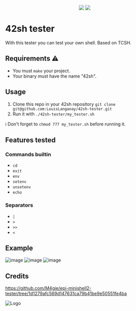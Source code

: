 <p align="center">
    <img src="https://img.shields.io/badge/Test%20Count-110-blue"/>
    <img src="https://img.shields.io/github/stars/LouisLanganay/42sh-tester.svg?style=social&label=Star&maxAge=2592000"/>
</p>

# 42sh tester
With this tester you can test your own shell.
Based on TCSH.

## Requirements ⚠️
- You must `make` your project.
- Your binary must have the name "42sh".

## Usage
1. Clone this repo in your 42sh repository `git clone git@github.com:LouisLanganay/42sh-tester.git`
2. Run it with `./42sh-tester/my_tester.sh`

:information_source: Don't forget to `chmod 777 my_tester.sh` before running it.

## Features tested
### Commands builtin
- `cd`
- `exit`
- `env`
- `setenv`
- `unsetenv`
- `echo`

### Separators
- `|`
- `>`
- `>>`
- `<`

## Example
![image](https://user-images.githubusercontent.com/114762819/228669523-c267f9db-482f-4a7e-bbda-314240a4a23b.png)
![image](https://user-images.githubusercontent.com/114762819/228669619-93e74d4d-d492-4add-9a64-5656182e360f.png)
![image](https://user-images.githubusercontent.com/114762819/228669668-ac1f446c-84f2-416b-bf55-4f44614fe42d.png)

## Credits
https://github.com/M4gie/epi-minishell2-tester/tree/1d1279afc569d147631ca79b41be9e50551fe4ba


![Logo](https://newsroom.ionis-group.com/wp-content/uploads/2021/10/EPITECH-TECHNOLOGY-QUADRI-2021.png)

